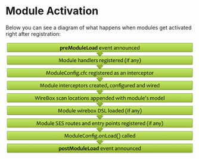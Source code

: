 # Module Activation

Below you can see a diagram of what happens when modules get activated right after registration:

![](../../../.gitbook/assets/modulesactivation.jpg)

